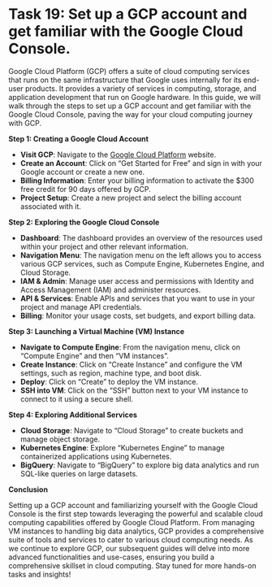 # Task 19: Set up a GCP account and get familiar with the Google Cloud Console.

Google Cloud Platform (GCP) offers a suite of cloud computing services that runs on the same infrastructure that Google uses internally for its end-user products. It provides a variety of services in computing, storage, and application development that run on Google hardware. In this guide, we will walk through the steps to set up a GCP account and get familiar with the Google Cloud Console, paving the way for your cloud computing journey with GCP.

**Step 1: Creating a Google Cloud Account**

- **Visit GCP**: Navigate to the [Google Cloud Platform](https://cloud.google.com/) website.
- **Create an Account**: Click on “Get Started for Free” and sign in with your Google account or create a new one.
- **Billing Information**: Enter your billing information to activate the $300 free credit for 90 days offered by GCP.
- **Project Setup**: Create a new project and select the billing account associated with it.

**Step 2: Exploring the Google Cloud Console**

- **Dashboard**: The dashboard provides an overview of the resources used within your project and other relevant information.
- **Navigation Menu**: The navigation menu on the left allows you to access various GCP services, such as Compute Engine, Kubernetes Engine, and Cloud Storage.
- **IAM & Admin**: Manage user access and permissions with Identity and Access Management (IAM) and administer resources.
- **API & Services**: Enable APIs and services that you want to use in your project and manage API credentials.
- **Billing**: Monitor your usage costs, set budgets, and export billing data.

**Step 3: Launching a Virtual Machine (VM) Instance**

- **Navigate to Compute Engine**: From the navigation menu, click on “Compute Engine” and then “VM instances”.
- **Create Instance**: Click on “Create Instance” and configure the VM settings, such as region, machine type, and boot disk.
- **Deploy**: Click on “Create” to deploy the VM instance.
- **SSH into VM**: Click on the “SSH” button next to your VM instance to connect to it using a secure shell.

**Step 4: Exploring Additional Services**

- **Cloud Storage**: Navigate to “Cloud Storage” to create buckets and manage object storage.
- **Kubernetes Engine**: Explore “Kubernetes Engine” to manage containerized applications using Kubernetes.
- **BigQuery**: Navigate to “BigQuery” to explore big data analytics and run SQL-like queries on large datasets.

**Conclusion**

Setting up a GCP account and familiarizing yourself with the Google Cloud Console is the first step towards leveraging the powerful and scalable cloud computing capabilities offered by Google Cloud Platform. From managing VM instances to handling big data analytics, GCP provides a comprehensive suite of tools and services to cater to various cloud computing needs. As we continue to explore GCP, our subsequent guides will delve into more advanced functionalities and use-cases, ensuring you build a comprehensive skillset in cloud computing. Stay tuned for more hands-on tasks and insights!